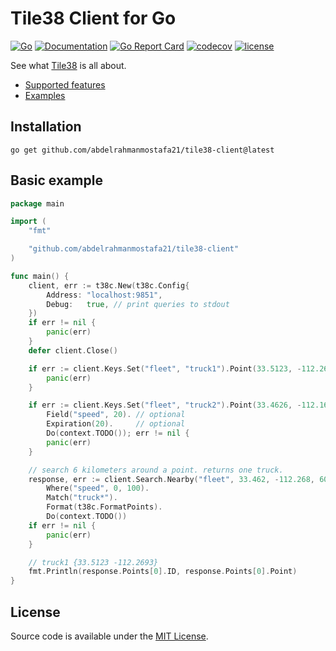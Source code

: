 # Tile38 Client for Go
[![Go](https://github.com/shadowspore/t38c/workflows/Go/badge.svg)](https://github.com/shadowspore/t38c/actions)
[![Documentation](https://pkg.go.dev/badge/github.com/shadowspore/t38c)](https://pkg.go.dev/github.com/shadowspore/t38c?tab=doc)
[![Go Report Card](https://goreportcard.com/badge/github.com/shadowspore/t38c)](https://goreportcard.com/report/github.com/shadowspore/t38c)
[![codecov](https://codecov.io/gh/shadowspore/t38c/branch/master/graph/badge.svg)](https://codecov.io/gh/shadowspore/t38c)
[![license](https://img.shields.io/github/license/shadowspore/t38c.svg)](https://github.com/shadowspore/t38c/blob/master/LICENSE)

See what [Tile38](https://tile38.com/) is all about.

- [Supported features](TODO.md)
- [Examples](examples)

## Installation

```
go get github.com/abdelrahmanmostafa21/tile38-client@latest
```

## Basic example

```go
package main

import (
	"fmt"

	"github.com/abdelrahmanmostafa21/tile38-client"
)

func main() {
	client, err := t38c.New(t38c.Config{
		Address: "localhost:9851",
		Debug:   true, // print queries to stdout
	})
	if err != nil {
		panic(err)
	}
	defer client.Close()

	if err := client.Keys.Set("fleet", "truck1").Point(33.5123, -112.2693).Do(context.TODO()); err != nil {
		panic(err)
	}

	if err := client.Keys.Set("fleet", "truck2").Point(33.4626, -112.1695).
		Field("speed", 20). // optional
		Expiration(20).     // optional
		Do(context.TODO()); err != nil {
		panic(err)
	}

	// search 6 kilometers around a point. returns one truck.
	response, err := client.Search.Nearby("fleet", 33.462, -112.268, 6000).
		Where("speed", 0, 100).
		Match("truck*").
		Format(t38c.FormatPoints).
		Do(context.TODO())
	if err != nil {
		panic(err)
	}

	// truck1 {33.5123 -112.2693}
	fmt.Println(response.Points[0].ID, response.Points[0].Point)
}
```

## License

Source code is available under the [MIT License](LICENSE).